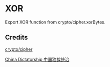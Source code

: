 # XOR

Export XOR function from crypto/cipher.xorBytes.

## Credits

[crypto/cipher](https://github.com/golang/go/blob/master/src/crypto/cipher/xor_amd64.go)

[China Dictatorship 中国独裁统治](https://github.com/cirosantilli/china-dictatorship)
